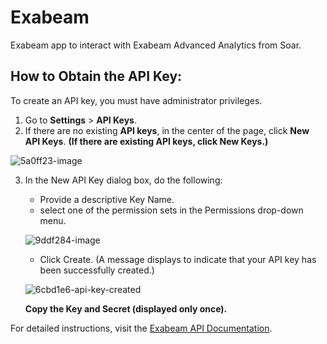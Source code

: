 # Exabeam
Exabeam app to interact with Exabeam Advanced Analytics from Soar.

## How to Obtain the API Key:
To create an API key, you must have administrator privileges.

1. Go to **Settings** > **API Keys**.
2. If there are no existing **API keys**, in the center of the page, click **New API Keys**. **(If there are existing API keys, click New Keys.)**

  ![5a0ff23-image](https://github.com/user-attachments/assets/d7f76440-ffd0-49a7-b611-a6520fd0123c)

3. In the New API Key dialog box, do the following:
   - Provide a descriptive Key Name.
   - select one of the permission sets in the Permissions drop-down menu.
   
   ![9ddf284-image](https://github.com/user-attachments/assets/54838f64-b717-422e-86bb-32f5ef7f3432)

   - Click Create.
   (A message displays to indicate that your API key has been successfully created.)
   
   ![6cbd1e6-api-key-created](https://github.com/user-attachments/assets/8a2fc5bb-fde6-472c-9330-52fd3973210f)

   **Copy the **Key** and **Secret** (displayed only once).**

For detailed instructions, visit the [Exabeam API Documentation](https://developers.exabeam.com/exabeam/docs/api-keys).
